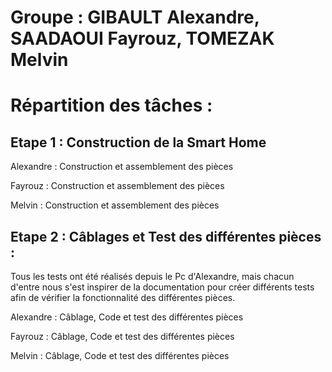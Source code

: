 # Groupe : GIBAULT Alexandre, SAADAOUI Fayrouz, TOMEZAK Melvin

# Répartition des tâches :

## Etape 1 : Construction de la Smart Home

Alexandre : Construction et assemblement des pièces

Fayrouz : Construction et assemblement des pièces

Melvin : Construction et assemblement des pièces

## Etape 2 : Câblages et Test des différentes pièces :

Tous les tests ont été réalisés depuis le Pc d'Alexandre, mais chacun d'entre nous s'est inspirer de la documentation pour créer différents tests afin de vérifier la fonctionnalité des différentes pièces.

Alexandre : Câblage, Code et test des différentes pièces

Fayrouz : Câblage, Code et test des différentes pièces

Melvin : Câblage, Code et test des différentes pièces
